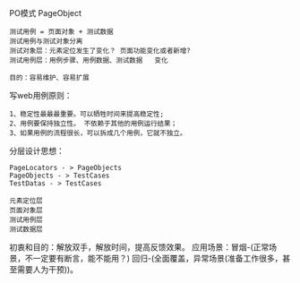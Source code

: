 PO模式    PageObject

    测试用例 = 页面对象 + 测试数据
    测试用例与测试对象分离
    测试对象层：元素定位发生了变化？ 页面功能变化或者新增?
    测试用例层：用例步骤、用例数据、测试数据   变化

    目的：容易维护、容易扩展

写web用例原则：

    1、稳定性最最最重要。可以牺牲时间来提高稳定性;
    2、用例要保持独立性。 不依赖于其他的用例运行结果；
    3、如果用例的流程很长，可以拆成几个用例，它就不独立。

分层设计思想：

    PageLocators - > PageObjects
    PageObjects - > TestCases
    TestDatas - > TestCases

    元素定位层
    页面对象层
    测试用例层
    测试数据层

初衷和目的：解放双手，解放时间，提高反馈效果。
应用场景：冒烟-(正常场景，不一定要有断言，能不能用？)
        回归-(全面覆盖，异常场景(准备工作很多，甚至需要人为干预))。